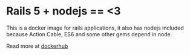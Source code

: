 # Rails 5 + nodejs == <3

This is a docker image for rails applications, it also has nodejs included
because Action Cable, ES6 and some other gems depend in node.

Read more at [dockerhub](https://hub.docker.com/r/richistron/ruby-2.3.1/)

